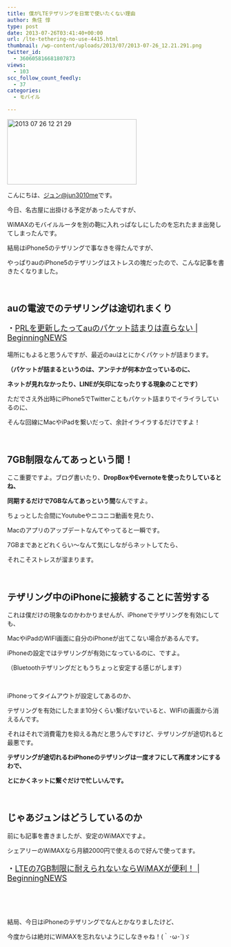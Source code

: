 ```yaml
---
title: 僕がLTEテザリングを日常で使いたくない理由
author: 魚住 惇
type: post
date: 2013-07-26T03:41:40+00:00
url: /lte-tethering-no-use-4415.html
thumbnail: /wp-content/uploads/2013/07/2013-07-26_12.21.291.png
twitter_id:
  - 360605816681807873
views:
  - 103
scc_follow_count_feedly:
  - 37
categories:
  - モバイル

---
```

<img decoding="async" loading="lazy" title="2013-07-26_12.21.29.png" src="/wp-content/uploads/2013/07/2013-07-26_12.21.29.png" alt="2013 07 26 12 21 29" width="300" height="151" border="0" />

<!--more-->

こんにちは、[ジュン@jun3010me][1]です。

今日、名古屋に出掛ける予定があったんですが、

WiMAXのモバイルルータを別の鞄に入れっぱなしにしたのを忘れたまま出発してしまったんです。

結局はiPhone5のテザリングで事なきを得たんですが、

やっぱりauのiPhone5のテザリングはストレスの塊だったので、こんな記事を書きたくなりました。

 

## auの電波でのテザリングは途切れまくり

<p style="font-size: 18px;">
  ・<a rel="nofollow" href="http://192.168.11.200:8000/prl-au-packet-tsumaru-3544.html" target="_blank">PRLを更新したってauのパケット詰まりは直らない | BeginningNEWS</a>
</p>

場所にもよると思うんですが、最近のauはとにかくパケットが詰まります。

**（パケットが詰まるというのは、アンテナが何本か立っているのに、**

**ネットが見れなかったり、LINEが矢印になったりする現象のことです）**

ただでさえ外出時にiPhone5でTwitterこともパケット詰まりでイライラしているのに、

そんな回線にMacやiPadを繋いだって、余計イライラするだけですよ！

 

## 7GB制限なんてあっという間！

ここ重要ですよ。ブログ書いたり、**DropBoxやEvernoteを使ったりしているとね、**

**同期するだけで7GBなんてあっという間**なんですよ。

ちょっとした合間にYoutubeやニコニコ動画を見たり、

Macのアプリのアップデートなんてやってると一瞬です。

7GBまであとどれくらい〜なんて気にしながらネットしてたら、

それこそストレスが溜まります。

 

## テザリング中のiPhoneに接続することに苦労する

これは僕だけの現象なのかわかりませんが、iPhoneでテザリングを有効にしても、

MacやiPadのWIFI画面に自分のiPhoneが出てこない場合があるんです。

iPhoneの設定ではテザリングが有効になっているのに、ですよ。

（Bluetoothテザリングだともうちょっと安定する感じがします）

 

iPhoneってタイムアウトが設定してあるのか、

テザリングを有効にしたまま10分くらい繋げないでいると、WIFIの画面から消えるんです。

それはそれで消費電力を抑える為だと思うんですけど、テザリングが途切れると最悪です。

**テザリングが途切れるわiPhoneのテザリングは一度オフにして再度オンにするわで、**

**とにかくネットに繋ぐだけで忙しいんです。**

 

## じゃあジュンはどうしているのか

前にも記事を書きましたが、安定のWiMAXですよ。

シェアリーのWiMAXなら月額2000円で使えるので好んで使ってます。

<p style="font-size: 18px;">
  ・<a rel="nofollow" href="http://192.168.11.200:8000/lte-7gb-wimax-2450.html" target="_blank">LTEの7GB制限に耐えられないならWiMAXが便利！ | BeginningNEWS</a>
</p>

 

 

結局、今日はiPhoneのテザリングでなんとかなりましたけど、

今度からは絶対にWiMAXを忘れないようにしなきゃね！(｀･ω･´)ゞ

 [1]: https://twitter.com/jun3010me